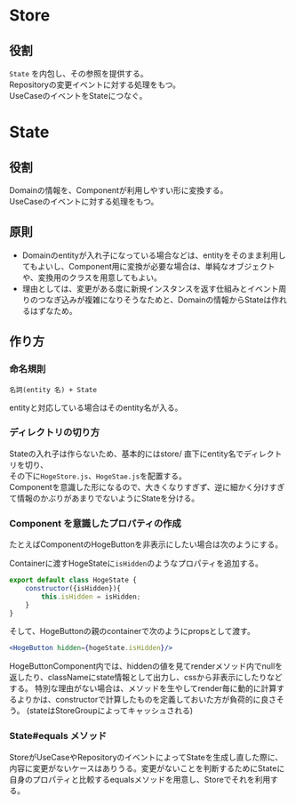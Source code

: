 # Store

## 役割
`State` を内包し、その参照を提供する。  
Repositoryの変更イベントに対する処理をもつ。  
UseCaseのイベントをStateにつなぐ。

# State

## 役割
Domainの情報を、Componentが利用しやすい形に変換する。  
UseCaseのイベントに対する処理をもつ。

## 原則

- Domainのentityが入れ子になっている場合などは、entityをそのまま利用してもよいし、Component用に変換が必要な場合は、単純なオブジェクトや、変換用のクラスを用意してもよい。
- 理由としては、変更がある度に新規インスタンスを返す仕組みとイベント周りのつなぎ込みが複雑になりそうなためと、Domainの情報からStateは作れるはずなため。

## 作り方
### 命名規則
```
名詞(entity 名) + State
```
entityと対応している場合はそのentity名が入る。

### ディレクトリの切り方
Stateの入れ子は作らないため、基本的にはstore/ 直下にentity名でディレクトリを切り、  
その下に`HogeStore.js`、`HogeStae.js`を配置する。  
Componentを意識した形になるので、大きくなりすぎず、逆に細かく分けすぎて情報のかぶりがあまりでないようにStateを分ける。

### Component を意識したプロパティの作成
たとえばComponentのHogeButtonを非表示にしたい場合は次のようにする。

Containerに渡すHogeStateに`isHidden`のようなプロパティを追加する。

```js
export default class HogeState {
    constructor({isHidden}){
        this.isHidden = isHidden;
    }
}
```

そして、HogeButtonの親のcontainerで次のようにpropsとして渡す。

```jsx
<HogeButton hidden={hogeState.isHidden}/>
```

HogeButtonComponent内では、hiddenの値を見てrenderメソッド内でnullを返したり、classNameにstate情報として出力し、cssから非表示にしたりなどする。
特別な理由がない場合は、メソッドを生やしてrender毎に動的に計算するよりかは、constructorで計算したものを定義しておいた方が負荷的に良さそう。
(stateはStoreGroupによってキャッシュされる)

### State#equals メソッド
StoreがUseCaseやRepositoryのイベントによってStateを生成し直した際に、内容に変更がないケースはありうる。変更がないことを判断するためにStateに自身のプロパティと比較するequalsメソッドを用意し、Storeでそれを利用する。
